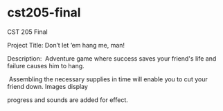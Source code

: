 cst205-final
============

CST 205 Final

Project Title:  Don’t let ‘em hang me, man!

Description:  Adventure game where success saves your friend's life and failure causes him to hang. 

 Assembling the necessary supplies in time will enable you to cut your friend down.  Images display 

progress and sounds are added for effect.
